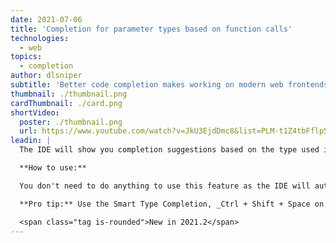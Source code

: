 ```yaml
---
date: 2021-07-06
title: 'Completion for parameter types based on function calls'
technologies:
  - web
topics:
  - completion
author: dlsniper
subtitle: 'Better code completion makes working on modern web frontends faster and more enjoyable'
thumbnail: ./thumbnail.png
cardThumbnail: ./card.png
shortVideo:
  poster: ./thumbnail.png
  url: https://www.youtube.com/watch?v=JkU3EjdDmc8&list=PLM-t1Z4tbFflp57RnfgjXOdpOg6fLhs_q&index=6
leadin: |
  The IDE will show you completion suggestions based on the type used in the function call for the parameters in the function body.

  **How to use:**

  You don't need to do anything to use this feature as the IDE will automatically infer the code suggestions based on what you typed already.

  **Pro tip:** Use the Smart Type Completion, _Ctrl + Shift + Space on Windows/Linux_ or _^ + ⇧ + Space on macOS_, to narrow-down the list further.

  <span class="tag is-rounded">New in 2021.2</span>
---
```


